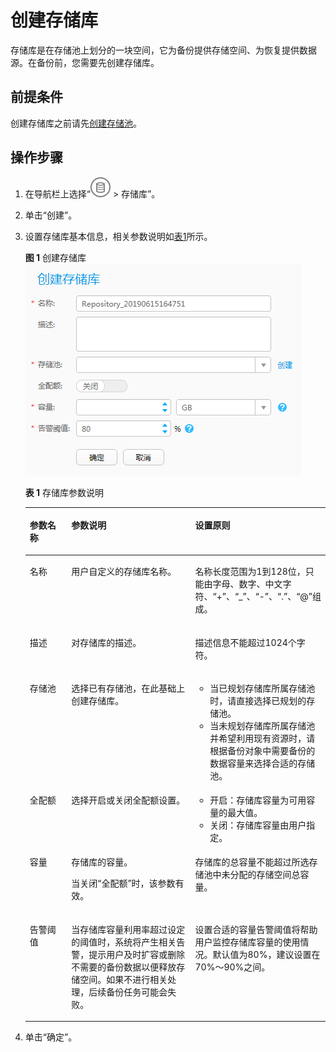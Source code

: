 # 创建存储库<a name="cbr_03_0071"></a>

存储库是在存储池上划分的一块空间，它为备份提供存储空间、为恢复提供数据源。在备份前，您需要先创建存储库。

## 前提条件<a name="zh-cn_topic_0174656200_section21059093"></a>

创建存储库之前请先[创建存储池](创建存储池.md#cbr_03_0070)。

## 操作步骤<a name="zh-cn_topic_0174656200_section355763618419"></a>

1.  在导航栏上选择“![](figures/icon-storage1.jpg)  \> 存储库”。
2.  单击“创建”。
3.  设置存储库基本信息，相关参数说明如[表1](#zh-cn_topic_0174656200_table896914501476)所示。

    **图 1**  创建存储库<a name="zh-cn_topic_0174656200_fig0977326390"></a>  
    ![](figures/创建存储库.png "创建存储库")

    **表 1**  存储库参数说明

    <a name="zh-cn_topic_0174656200_table896914501476"></a>
    <table><thead align="left"><tr id="zh-cn_topic_0174656200_row896215014714"><th class="cellrowborder" valign="top" width="14.288571142885711%" id="mcps1.2.4.1.1"><p id="zh-cn_topic_0174656200_p09620508719"><a name="zh-cn_topic_0174656200_p09620508719"></a><a name="zh-cn_topic_0174656200_p09620508719"></a>参数名称</p>
    </th>
    <th class="cellrowborder" valign="top" width="42.85571442855714%" id="mcps1.2.4.1.2"><p id="zh-cn_topic_0174656200_p2962195017715"><a name="zh-cn_topic_0174656200_p2962195017715"></a><a name="zh-cn_topic_0174656200_p2962195017715"></a>参数说明</p>
    </th>
    <th class="cellrowborder" valign="top" width="42.85571442855714%" id="mcps1.2.4.1.3"><p id="zh-cn_topic_0174656200_p596219509719"><a name="zh-cn_topic_0174656200_p596219509719"></a><a name="zh-cn_topic_0174656200_p596219509719"></a>设置原则</p>
    </th>
    </tr>
    </thead>
    <tbody><tr id="zh-cn_topic_0174656200_row89638501577"><td class="cellrowborder" valign="top" width="14.288571142885711%" headers="mcps1.2.4.1.1 "><p id="zh-cn_topic_0174656200_p11962115014719"><a name="zh-cn_topic_0174656200_p11962115014719"></a><a name="zh-cn_topic_0174656200_p11962115014719"></a>名称</p>
    </td>
    <td class="cellrowborder" valign="top" width="42.85571442855714%" headers="mcps1.2.4.1.2 "><p id="zh-cn_topic_0174656200_p396315501072"><a name="zh-cn_topic_0174656200_p396315501072"></a><a name="zh-cn_topic_0174656200_p396315501072"></a>用户自定义的存储库名称。</p>
    </td>
    <td class="cellrowborder" valign="top" width="42.85571442855714%" headers="mcps1.2.4.1.3 "><p id="zh-cn_topic_0174656200_p6963105020712"><a name="zh-cn_topic_0174656200_p6963105020712"></a><a name="zh-cn_topic_0174656200_p6963105020712"></a>名称长度范围为1到128位，只能由字母、数字、中文字符、“+”、“_”、“-”、“.”、“@”组成。</p>
    </td>
    </tr>
    <tr id="zh-cn_topic_0174656200_row1096355013711"><td class="cellrowborder" valign="top" width="14.288571142885711%" headers="mcps1.2.4.1.1 "><p id="zh-cn_topic_0174656200_p59633501577"><a name="zh-cn_topic_0174656200_p59633501577"></a><a name="zh-cn_topic_0174656200_p59633501577"></a>描述</p>
    </td>
    <td class="cellrowborder" valign="top" width="42.85571442855714%" headers="mcps1.2.4.1.2 "><p id="zh-cn_topic_0174656200_p2096311501174"><a name="zh-cn_topic_0174656200_p2096311501174"></a><a name="zh-cn_topic_0174656200_p2096311501174"></a>对存储库的描述。</p>
    </td>
    <td class="cellrowborder" valign="top" width="42.85571442855714%" headers="mcps1.2.4.1.3 "><p id="zh-cn_topic_0174656200_p17963550270"><a name="zh-cn_topic_0174656200_p17963550270"></a><a name="zh-cn_topic_0174656200_p17963550270"></a>描述信息不能超过1024个字符。</p>
    </td>
    </tr>
    <tr id="zh-cn_topic_0174656200_row2964165018716"><td class="cellrowborder" valign="top" width="14.288571142885711%" headers="mcps1.2.4.1.1 "><p id="zh-cn_topic_0174656200_p209635508710"><a name="zh-cn_topic_0174656200_p209635508710"></a><a name="zh-cn_topic_0174656200_p209635508710"></a>存储池</p>
    </td>
    <td class="cellrowborder" valign="top" width="42.85571442855714%" headers="mcps1.2.4.1.2 "><p id="zh-cn_topic_0174656200_p1996318501716"><a name="zh-cn_topic_0174656200_p1996318501716"></a><a name="zh-cn_topic_0174656200_p1996318501716"></a>选择已有存储池，在此基础上创建存储库。</p>
    </td>
    <td class="cellrowborder" valign="top" width="42.85571442855714%" headers="mcps1.2.4.1.3 "><a name="zh-cn_topic_0174656200_ul79635504715"></a><a name="zh-cn_topic_0174656200_ul79635504715"></a><ul id="zh-cn_topic_0174656200_ul79635504715"><li>当已规划存储库所属存储池时，请直接选择已规划的存储池。</li><li>当未规划存储库所属存储池并希望利用现有资源时，请根据备份对象中需要备份的数据容量来选择合适的存储池。</li></ul>
    </td>
    </tr>
    <tr id="zh-cn_topic_0174656200_row2096413501876"><td class="cellrowborder" valign="top" width="14.288571142885711%" headers="mcps1.2.4.1.1 "><p id="zh-cn_topic_0174656200_p1196414501174"><a name="zh-cn_topic_0174656200_p1196414501174"></a><a name="zh-cn_topic_0174656200_p1196414501174"></a>全配额</p>
    </td>
    <td class="cellrowborder" valign="top" width="42.85571442855714%" headers="mcps1.2.4.1.2 "><p id="zh-cn_topic_0174656200_p5964450976"><a name="zh-cn_topic_0174656200_p5964450976"></a><a name="zh-cn_topic_0174656200_p5964450976"></a>选择开启或关闭全配额设置。</p>
    </td>
    <td class="cellrowborder" valign="top" width="42.85571442855714%" headers="mcps1.2.4.1.3 "><a name="zh-cn_topic_0174656200_ul1396419501678"></a><a name="zh-cn_topic_0174656200_ul1396419501678"></a><ul id="zh-cn_topic_0174656200_ul1396419501678"><li>开启：存储库容量为可用容量的最大值。</li><li>关闭：存储库容量由用户指定。</li></ul>
    </td>
    </tr>
    <tr id="zh-cn_topic_0174656200_row119682050773"><td class="cellrowborder" valign="top" width="14.288571142885711%" headers="mcps1.2.4.1.1 "><p id="zh-cn_topic_0174656200_p1596416501178"><a name="zh-cn_topic_0174656200_p1596416501178"></a><a name="zh-cn_topic_0174656200_p1596416501178"></a>容量</p>
    </td>
    <td class="cellrowborder" valign="top" width="42.85571442855714%" headers="mcps1.2.4.1.2 "><p id="zh-cn_topic_0174656200_p496710501374"><a name="zh-cn_topic_0174656200_p496710501374"></a><a name="zh-cn_topic_0174656200_p496710501374"></a>存储库的容量。</p>
    <p id="zh-cn_topic_0174656200_p4967050178"><a name="zh-cn_topic_0174656200_p4967050178"></a><a name="zh-cn_topic_0174656200_p4967050178"></a>当关闭“全配额”时，该参数有效。</p>
    </td>
    <td class="cellrowborder" valign="top" width="42.85571442855714%" headers="mcps1.2.4.1.3 "><p id="zh-cn_topic_0174656200_p179681750471"><a name="zh-cn_topic_0174656200_p179681750471"></a><a name="zh-cn_topic_0174656200_p179681750471"></a>存储库的总容量不能超过所选存储池中未分配的存储空间总容量。</p>
    </td>
    </tr>
    <tr id="zh-cn_topic_0174656200_row139688508720"><td class="cellrowborder" valign="top" width="14.288571142885711%" headers="mcps1.2.4.1.1 "><p id="zh-cn_topic_0174656200_p7968125019714"><a name="zh-cn_topic_0174656200_p7968125019714"></a><a name="zh-cn_topic_0174656200_p7968125019714"></a>告警阈值</p>
    </td>
    <td class="cellrowborder" valign="top" width="42.85571442855714%" headers="mcps1.2.4.1.2 "><p id="zh-cn_topic_0174656200_p69684503717"><a name="zh-cn_topic_0174656200_p69684503717"></a><a name="zh-cn_topic_0174656200_p69684503717"></a>当存储库容量利用率超过设定的阈值时，系统将产生相关告警，提示用户及时扩容或删除不需要的备份数据以便释放存储空间。如果不进行相关处理，后续备份任务可能会失败。</p>
    </td>
    <td class="cellrowborder" valign="top" width="42.85571442855714%" headers="mcps1.2.4.1.3 "><p id="zh-cn_topic_0174656200_p209689504712"><a name="zh-cn_topic_0174656200_p209689504712"></a><a name="zh-cn_topic_0174656200_p209689504712"></a>设置合适的容量告警阈值将帮助用户监控存储库容量的使用情况。默认值为80%，建议设置在70%～90%之间。</p>
    </td>
    </tr>
    </tbody>
    </table>

4.  单击“确定”。

